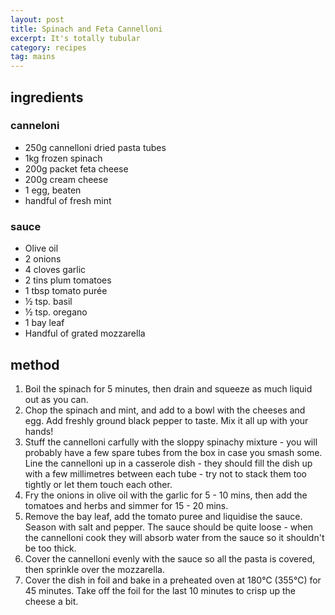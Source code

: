 ```yaml
---
layout: post
title: Spinach and Feta Cannelloni
excerpt: It's totally tubular
category: recipes
tag: mains
---
```


ingredients
-----------

### canneloni

* 250g cannelloni dried pasta tubes
* 1kg frozen spinach
* 200g packet feta cheese
* 200g cream cheese
* 1 egg, beaten
* handful of fresh mint

### sauce

* Olive oil
* 2 onions
* 4 cloves garlic
* 2 tins plum tomatoes
* 1 tbsp tomato purée
* &frac12; tsp. basil
* &frac12; tsp. oregano
* 1 bay leaf
* Handful of grated mozzarella

method
------

1. Boil the spinach for 5 minutes, then drain and squeeze as much liquid out as you can.
2. Chop the spinach and mint, and add to a bowl with the cheeses and egg. Add freshly ground black pepper to taste. Mix it all up with your hands!
3. Stuff the cannelloni carfully with the sloppy spinachy mixture - you will probably have a few spare tubes from the box in case you smash some. Line the cannelloni up in a casserole dish - they should fill the dish up with a few millimetres between each tube - try not to stack them too tightly or let them touch each other.
4. Fry the onions in olive oil with the garlic for 5 - 10 mins, then add the tomatoes and herbs and simmer for 15 - 20 mins.
5. Remove the bay leaf, add the tomato puree and liquidise the sauce. Season with salt and pepper. The sauce should be quite loose - when the cannelloni cook they will absorb water from the sauce so it shouldn't be too thick.
6. Cover the cannelloni evenly with the sauce so all the pasta is covered, then sprinkle over the mozzarella.
7. Cover the dish in foil and bake in a preheated oven at 180&#8451; (355&#8451;) for 45 minutes. Take off the foil for the last 10 minutes to crisp up the cheese a bit.
